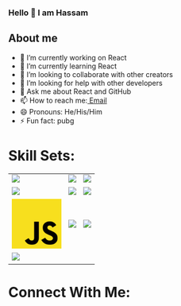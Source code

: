 ### Hello 👋 I am Hassam

## About me

- 🔭 I’m currently working on React
- 🌱 I’m currently learning React
- 👯 I’m looking to collaborate with other creators 
- 🤔 I’m looking for help with other developers
- 💬 Ask me about React and GitHub
- 📫 How to reach me:<a href="hassamahmad310@gmail.com"> Email</a>
- 😄 Pronouns: He/His/Him
- ⚡ Fun fact: pubg

# Skill Sets:

<table align="center">
  <tr>
    <td>
      <img src="https://www.vectorlogo.zone/logos/w3_html5/w3_html5-icon.svg" width="100px" hieght="100px"/>
    </td>
    <td>
      <img src="https://www.vectorlogo.zone/logos/w3_css/w3_css-icon.svg" width="100px" hieght="100px"/>
    </td>
     <td>
      <img src="https://www.vectorlogo.zone/logos/reactjs/reactjs-icon.svg" width="100px" hieght="100px"/>
    </td>
  </tr>
  <tr>
     <td>
      <img src="https://www.vectorlogo.zone/logos/nodejs/nodejs-ar21.svg" width="100px" hieght="100px"/>
    </td>
  <td>
      <img src="https://www.vectorlogo.zone/logos/java/java-icon.svg" width="100px" hieght="100px"/>
    </td>
    <td>
      <img src="https://www.vectorlogo.zone/logos/android/android-icon.svg" width="100px" hieght="100px"/>
    </td>
  </tr>
  <tr>
     <td>
      <img src="https://raw.githubusercontent.com/hassamdeveloper/hassamdeveloper/c22676e0d9457537d5e0a9f661fcf109917c4edf/javascript-js-seeklogo.svg" width="100px" hieght="100px"/>
    </td>
    <td>
      <img src="https://www.vectorlogo.zone/logos/getbootstrap/getbootstrap-ar21.svg" width="100px" hieght="100px" />
    </td>
      <td>
      <img src="https://www.vectorlogo.zone/logos/ionicframework/ionicframework-ar21.svg" width="100px" hieght="100px" />
    </td>
   
  </tr>

  <tr>
    <td>
      <img src="https://www.vectorlogo.zone/logos/mysql/mysql-ar21.svg"  width="100px" hieght="100px" />
    </td>
  </tr>
</table>

# Connect With Me:

<div align="center"> 
  <a ></a>
</div>
